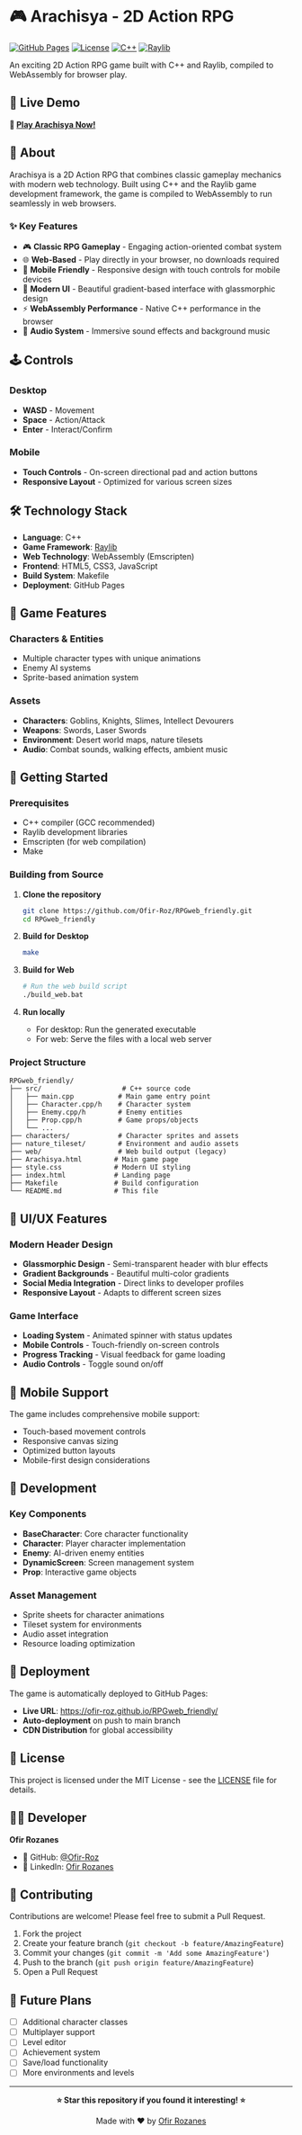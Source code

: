 # 🎮 Arachisya - 2D Action RPG

[![GitHub Pages](https://img.shields.io/badge/GitHub%20Pages-Live%20Demo-blue?style=for-the-badge&logo=github)](https://ofir-roz.github.io/RPGweb_friendly/)
[![License](https://img.shields.io/badge/License-MIT-green?style=for-the-badge)](#license)
[![C++](https://img.shields.io/badge/C++-00599C?style=for-the-badge&logo=c%2B%2B&logoColor=white)](#)
[![Raylib](https://img.shields.io/badge/Raylib-Framework-orange?style=for-the-badge)](#)

An exciting 2D Action RPG game built with C++ and Raylib, compiled to WebAssembly for browser play.

## 🌟 Live Demo

**🎯 [Play Arachisya Now!](https://ofir-roz.github.io/RPGweb_friendly/)**

## 📖 About

Arachisya is a 2D Action RPG that combines classic gameplay mechanics with modern web technology. Built using C++ and the Raylib game development framework, the game is compiled to WebAssembly to run seamlessly in web browsers.

### ✨ Key Features

- 🎮 **Classic RPG Gameplay** - Engaging action-oriented combat system
- 🌐 **Web-Based** - Play directly in your browser, no downloads required
- 📱 **Mobile Friendly** - Responsive design with touch controls for mobile devices
- 🎨 **Modern UI** - Beautiful gradient-based interface with glassmorphic design
- ⚡ **WebAssembly Performance** - Native C++ performance in the browser
- 🎵 **Audio System** - Immersive sound effects and background music

## 🕹️ Controls

### Desktop
- **WASD** - Movement
- **Space** - Action/Attack
- **Enter** - Interact/Confirm

### Mobile
- **Touch Controls** - On-screen directional pad and action buttons
- **Responsive Layout** - Optimized for various screen sizes

## 🛠️ Technology Stack

- **Language**: C++
- **Game Framework**: [Raylib](https://www.raylib.com/)
- **Web Technology**: WebAssembly (Emscripten)
- **Frontend**: HTML5, CSS3, JavaScript
- **Build System**: Makefile
- **Deployment**: GitHub Pages

## 🎯 Game Features

### Characters & Entities
- Multiple character types with unique animations
- Enemy AI systems
- Sprite-based animation system

### Assets
- **Characters**: Goblins, Knights, Slimes, Intellect Devourers
- **Weapons**: Swords, Laser Swords
- **Environment**: Desert world maps, nature tilesets
- **Audio**: Combat sounds, walking effects, ambient music

## 🚀 Getting Started

### Prerequisites
- C++ compiler (GCC recommended)
- Raylib development libraries
- Emscripten (for web compilation)
- Make

### Building from Source

1. **Clone the repository**
   ```bash
   git clone https://github.com/Ofir-Roz/RPGweb_friendly.git
   cd RPGweb_friendly
   ```

2. **Build for Desktop**
   ```bash
   make
   ```

3. **Build for Web**
   ```bash
   # Run the web build script
   ./build_web.bat
   ```

4. **Run locally**
   - For desktop: Run the generated executable
   - For web: Serve the files with a local web server

### Project Structure
```
RPGweb_friendly/
├── src/                    # C++ source code
│   ├── main.cpp           # Main game entry point
│   ├── Character.cpp/h    # Character system
│   ├── Enemy.cpp/h        # Enemy entities
│   ├── Prop.cpp/h         # Game props/objects
│   └── ...
├── characters/            # Character sprites and assets
├── nature_tileset/        # Environment and audio assets
├── web/                   # Web build output (legacy)
├── Arachisya.html        # Main game page
├── style.css             # Modern UI styling
├── index.html            # Landing page
├── Makefile              # Build configuration
└── README.md             # This file
```

## 🎨 UI/UX Features

### Modern Header Design
- **Glassmorphic Design** - Semi-transparent header with blur effects
- **Gradient Backgrounds** - Beautiful multi-color gradients
- **Social Media Integration** - Direct links to developer profiles
- **Responsive Layout** - Adapts to different screen sizes

### Game Interface
- **Loading System** - Animated spinner with status updates
- **Mobile Controls** - Touch-friendly on-screen controls
- **Progress Tracking** - Visual feedback for game loading
- **Audio Controls** - Toggle sound on/off

## 📱 Mobile Support

The game includes comprehensive mobile support:
- Touch-based movement controls
- Responsive canvas sizing
- Optimized button layouts
- Mobile-first design considerations

## 🔧 Development

### Key Components

- **BaseCharacter**: Core character functionality
- **Character**: Player character implementation
- **Enemy**: AI-driven enemy entities
- **DynamicScreen**: Screen management system
- **Prop**: Interactive game objects

### Asset Management
- Sprite sheets for character animations
- Tileset system for environments
- Audio asset integration
- Resource loading optimization

## 🚀 Deployment

The game is automatically deployed to GitHub Pages:
- **Live URL**: https://ofir-roz.github.io/RPGweb_friendly/
- **Auto-deployment** on push to main branch
- **CDN Distribution** for global accessibility

## 📄 License

This project is licensed under the MIT License - see the [LICENSE](LICENSE) file for details.

## 👨‍💻 Developer

**Ofir Rozanes**
- 🐙 GitHub: [@Ofir-Roz](https://github.com/Ofir-Roz)
- 💼 LinkedIn: [Ofir Rozanes](https://www.linkedin.com/in/ofir-rozanes/)

## 🤝 Contributing

Contributions are welcome! Please feel free to submit a Pull Request.

1. Fork the project
2. Create your feature branch (`git checkout -b feature/AmazingFeature`)
3. Commit your changes (`git commit -m 'Add some AmazingFeature'`)
4. Push to the branch (`git push origin feature/AmazingFeature`)
5. Open a Pull Request

## 🔮 Future Plans

- [ ] Additional character classes
- [ ] Multiplayer support
- [ ] Level editor
- [ ] Achievement system
- [ ] Save/load functionality
- [ ] More environments and levels

---

<div align="center">

**⭐ Star this repository if you found it interesting! ⭐**

Made with ❤️ by [Ofir Rozanes](https://github.com/Ofir-Roz)

</div>
